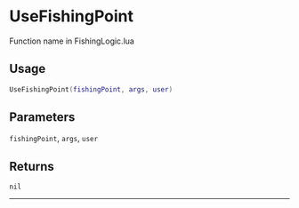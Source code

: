 # UseFishingPoint
Function name in FishingLogic.lua
## Usage
```lua
UseFishingPoint(fishingPoint, args, user)
```
## Parameters
`fishingPoint`, `args`, `user`
## Returns
`nil`

---